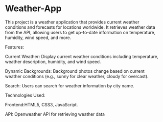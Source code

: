 # Weather-App
This project is a weather application that provides current weather conditions and forecasts for locations worldwide. It retrieves weather data from the  API, allowing users to get up-to-date information on temperature, humidity, wind speed, and more.

Features:

Current Weather: Display current weather conditions including temperature, weather description, humidity, and wind speed.

Dynamic Backgrounds: Background photos change based on current weather conditions (e.g., sunny for clear weather, cloudy for overcast).

Search: Users can search for weather information by city name.


Technologies Used:


Frontend:HTML5, CSS3, JavaScript.

API: Openweather API for retrieving weather data
